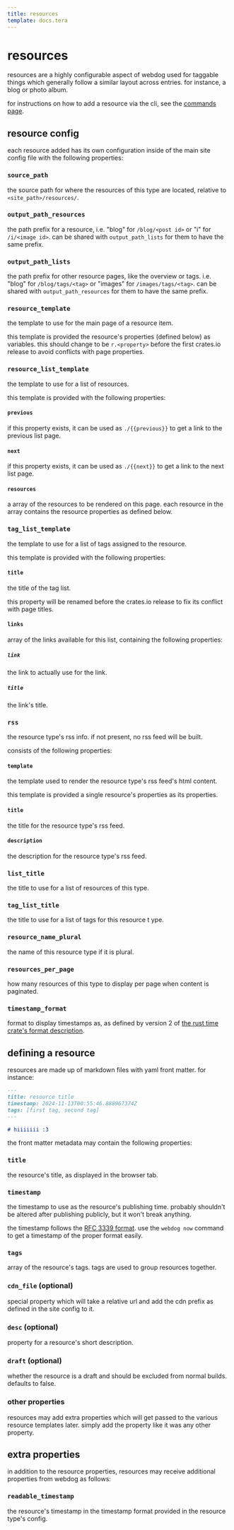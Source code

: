 ```yaml
---
title: resources
template: docs.tera
---
```


# resources

resources are a highly configurable aspect of webdog used for taggable things which generally follow a similar layout across entries. for instance, a blog or photo album.

for instructions on how to add a resource via the cli, see the [commands page](./commands).

## resource config

each resource added has its own configuration inside of the main site config file with the following properties:

### `source_path`

the source path for where the resources of this type are located, relative to `<site_path>/resources/`.

### `output_path_resources`

the path prefix for a resource, i.e. "blog" for `/blog/<post id>` or "i" for `/i/<image id>`. can be shared with `output_path_lists` for them to have the same prefix.

### `output_path_lists`

the path prefix for other resource pages, like the overview or tags. i.e. "blog" for `/blog/tags/<tag>` or "images" for `/images/tags/<tag>`. can be shared with `output_path_resources` for them to have the same prefix.

### `resource_template`

the template to use for the main page of a resource item.

this template is provided the resource's properties (defined below) as variables. this should change to be `r.<property>` before the first crates.io release to avoid conflicts with page properties.

### `resource_list_template`

the template to use for a list of resources.

this template is provided with the following properties:

#### `previous`

if this property exists, it can be used as `./{{previous}}` to get a link to the previous list page.

#### `next`

if this property exists, it can be used as `./{{next}}` to get a link to the next list page.

#### `resources`

a array of the resources to be rendered on this page. each resource in the array contains the resource properties as defined below.

### `tag_list_template`

the template to use for a list of tags assigned to the resource.

this template is provided with the following properties:

#### `title`

the title of the tag list.

this property will be renamed before the crates.io release to fix its conflict with page titles.

#### `links`

array of the links available for this list, containing the following properties:

##### `link`

the link to actually use for the link.

##### `title`

the link's title.

### `rss`

the resource type's rss info. if not present, no rss feed will be built.

consists of the following properties:

#### `template`

the template used to render the resource type's rss feed's html content.

this template is provided a single resource's properties as its properties.

#### `title`

the title for the resource type's rss feed.

#### `description`

the description for the resource type's rss feed.

### `list_title`

the title to use for a list of resources of this type.

### `tag_list_title`

the title to use for a list of tags for this resource t ype.

### `resource_name_plural`

the name of this resource type if it is plural.

### `resources_per_page`

how many resources of this type to display per page when content is paginated.

### `timestamp_format`

format to display timestamps as, as defined by version 2 of [the rust time crate's format description](https://time-rs.github.io/book/api/format-description.html).

## defining a resource

resources are made up of markdown files with yaml front matter. for instance:

```md
---
title: resource title
timestamp: 2024-11-13T00:55:46.888967374Z
tags: [first tag, second tag]
---

# hiiiiiii :3
```

the front matter metadata may contain the following properties:

### `title`

the resource's title, as displayed in the browser tab.

### `timestamp`

the timestamp to use as the resource's publishing time. probably shouldn't be altered after publishing publicly, but it won't break anything.

the timestamp follows the [RFC 3339 format](https://www.rfc-editor.org/rfc/rfc3339). use the `webdog now` command to get a timestamp of the proper format easily.

### `tags`

array of the resource's tags. tags are used to group resources together.

### `cdn_file` (optional)

special property which will take a relative url and add the cdn prefix as defined in the site config to it.

### `desc` (optional)

property for a resource's short description.

### `draft` (optional)

whether the resource is a draft and should be excluded from normal builds. defaults to false.

### other properties

resources may add extra properties which will get passed to the various resource templates later. simply add the property like it was any other property.

## extra properties

in addition to the resource properties, resources may receive additional properties from webdog as follows:

### `readable_timestamp`

the resource's timestamp in the timestamp format provided in the resource type's config.
